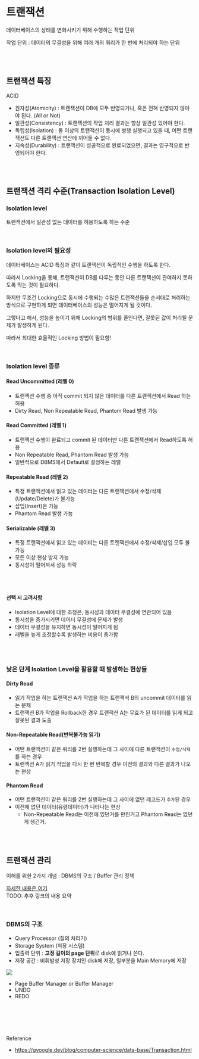 # 트랜잭션
데이터베이스의 상태를 변화시키기 위해 수행하는 작업 단위

작업 단위 : 데이터의 무결성을 위해 여러 개의 쿼리가 한 번에 처리되야 하는 단위



<br/><br/>

## 트랜잭션 특징
ACID

- 원자성(Atomicity) : 트랜잭션이 DB에 모두 반영되거나, 혹은 전혀 반영되지 않아야 된다. (All or Not)
- 일관성(Consistency) : 트랜잭션의 작업 처리 결과는 항상 일관성 있어야 한다.
- 독립성(Isolation) : 둘 이상의 트랜잭션이 동시에 병행 실행되고 있을 때, 어떤 트랜잭션도 다른 트랜잭션 연산에 끼어들 수 없다.
- 지속성(Durability) : 트랜잭션이 성공적으로 완료되었으면, 결과는 영구적으로 반영되어야 한다.



<br/><br/>

## 트랜잭션 격리 수준(Transaction Isolation Level) 


### Isolation level
트랜잭션에서 일관성 없는 데이터를 허용하도록 하는 수준


<br/>

### Isolation level의 필요성
데이터베이스는 ACID 특징과 같이 트랜잭션이 독립적인 수행을 하도록 한다.

따라서 Locking을 통해, 트랜잭션이 DB를 다루는 동안 다른 트랜잭션이 관여하지 못하도록 막는 것이 필요하다.

하지만 무조건 Locking으로 동시에 수행되는 수많은 트랜잭션들을 순서대로 처리하는 방식으로 구현하게 되면 데이터베이스의 성능은 떨어지게 될 것이다.

그렇다고 해서, 성능을 높이기 위해 Locking의 범위를 줄인다면, 잘못된 값이 처리될 문제가 발생하게 된다.

따라서 최대한 효율적인 Locking 방법이 필요함!


<br/>

### Isolation level 종류


#### Read Uncommitted (레벨 0)
- 트랜잭션 수행 중 아직 commit 되지 않은 데이터를 다른 트랜잭션에서 Read 하는 허용
- Dirty Read, Non Repeatable Read, Phantom Read 발생 가능


#### Read Committed (레벨 1)
- 트랜잭션 수행이 완료되고 commit 된 데이터만 다른 트랜잭션에서 Read하도록 허용
- Non Repeatable Read, Phantom Read 발생 가능
- 일반적으로 DBMS에서 Default로 설정하는 레벨


#### Repeatable Read (레벨 2)
- 특정 트랜잭션에서 읽고 있는 데이터는 다른 트랜잭션에서 수정/삭제 (Update/Delete)가 불가능
- 삽입(Insert)은 가능
- Phantom Read 발생 가능


#### Serializable (레벨 3)
- 특정 트랜잭션에서 읽고 있는 데이터는 다른 트랜잭션에서 수정/삭제/삽입 모두 불가능
- 모든 이상 현상 방지 가능 
- 동시성이 떨어져서 성능 하락


<br/><br/>

#### 선택 시 고려사항
- Isolation Level에 대한 조정은, 동시성과 데이터 무결성에 연관되어 있음
- 동시성을 증가시키면 데이터 무결성에 문제가 발생
- 데이터 무결성을 유지하면 동시성이 떨어지게 됨
- 레벨을 높게 조정할수록 발생하는 비용이 증가함



<br/><br/>

### 낮은 단계 Isolation Level을 활용할 때 발생하는 현상들

#### Dirty Read
- 읽기 작업을 하는 트랜잭션 A가 작업을 하는 트랜잭셕 B의 uncommit 데이터를 읽는 문제
- 트랜잭션 B가 작업을 Rollback한 경우 트랜잭션 A는 무효가 된 데이터를 읽게 되고 잘못된 결과 도출

#### Non-Repeatable Read(반복불가능 읽기)
- 어떤 트랜잭션이 같은 쿼리를 2번 실행하는데 그 사이에 다른 트랜잭션이 `수정/삭제`를 하는 경우
- 트랜잭션 A가 읽기 작업을 다시 한 번 반복할 경우 이전의 결과와 다른 결과가 나오는 현상

#### Phantom Read
- 어떤 트랜잭션이 같은 쿼리를 2번 실행하는데 그 사이에 없던 레코드가 `추가`된 경우 
- 이전에 없던 데이터(유령데이터)가 나타나는 현상
  - Non-Repeatable Read는 이전에 있던거를 만진거고 Phantom Read는 없던게 생긴거.




<br/><br/>

## 트랜잭션 관리
이해를 위한 2가지 개념 : DBMS의 구조 / Buffer 관리 정책  

[자세한 내용은 여기](https://d2.naver.com/helloworld/407507)  
TODO: 추후 링크의 내용 요약 


<br/>

### DBMS의 구조
- Query Processor (질의 처리기)
- Storage System (저장 시스템)
- 입출력 단위 : **고정 길이의 page 단위**로 disk에 읽거나 쓴다.
- 저장 공간 : 비휘발성 저장 장치인 disk에 저장, 일부분을 Main Memory에 저장

<img src="https://d2.naver.com/content/images/2015/06/helloworld-407507-1.png">


- Page Buffer Manager or Buffer Manager
- UNDO
- REDO




<br/><br/><br/><br/>

Reference
- https://gyoogle.dev/blog/computer-science/data-base/Transaction.html